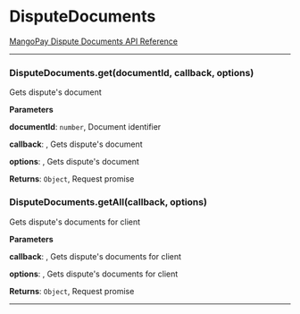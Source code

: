 # DisputeDocuments

[MangoPay Dispute Documents API Reference](https://docs.mangopay.com/api-references/disputes/dispute-documents/)



* * *

### DisputeDocuments.get(documentId, callback, options) 

Gets dispute's document

**Parameters**

**documentId**: `number`, Document identifier

**callback**: , Gets dispute's document

**options**: , Gets dispute's document

**Returns**: `Object`, Request promise


### DisputeDocuments.getAll(callback, options) 

Gets dispute's documents for client

**Parameters**

**callback**: , Gets dispute's documents for client

**options**: , Gets dispute's documents for client

**Returns**: `Object`, Request promise



* * *










